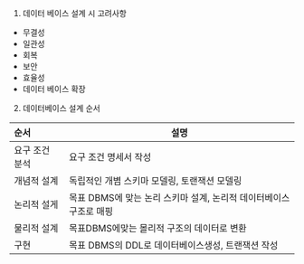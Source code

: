 1) 데이터 베이스 설계 시 고려사항
- 무결성
- 일관성
- 회복 
- 보안 
- 효율성
- 데이터 베이스 확장
2) 데이터베이스 설계 순서

| 순서       | 설명                                       |
| :------- | ---------------------------------------- |
| 요구 조건 분석 | 요구 조건 명세서 작성                             |
| 개념적 설계   | 독립적인 개볌 스키마 모델링, 토랜잭션 모델링                |
| 논리적 설게   | 목표 DBMS에 맞는 논리 스키마 설계, 논리적 데이터베이스 구조로 매핑 |
| 물리적 설계   | 목표DBMS에맞는 몰리적 구조의 데이터로 변환                |
| 구현       | 목표 DBMS의 DDL로 데이터베이스생성, 트랜잭션 작성          |
